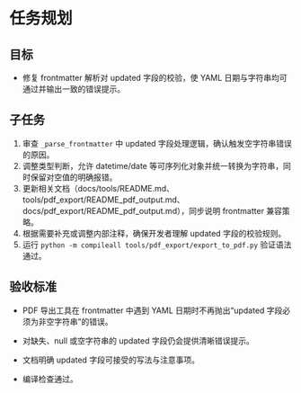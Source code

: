 # 任务规划

## 目标

- 修复 frontmatter 解析对 updated 字段的校验，使 YAML 日期与字符串均可通过并输出一致的错误提示。

## 子任务

1. 审查 `_parse_frontmatter` 中 updated 字段处理逻辑，确认触发空字符串错误的原因。
2. 调整类型判断，允许 datetime/date 等可序列化对象并统一转换为字符串，同时保留对空值的明确报错。
3. 更新相关文档（docs/tools/README.md、tools/pdf_export/README_pdf_output.md、docs/pdf_export/README_pdf_output.md），同步说明 frontmatter 兼容策略。
4. 根据需要补充或调整内部注释，确保开发者理解 updated 字段的校验规则。
5. 运行 `python -m compileall tools/pdf_export/export_to_pdf.py` 验证语法通过。

## 验收标准

- PDF 导出工具在 frontmatter 中遇到 YAML 日期时不再抛出“updated 字段必须为非空字符串”的错误。
- 对缺失、null 或空字符串的 updated 字段仍会提供清晰错误提示。
- 文档明确 updated 字段可接受的写法与注意事项。

- 编译检查通过。

